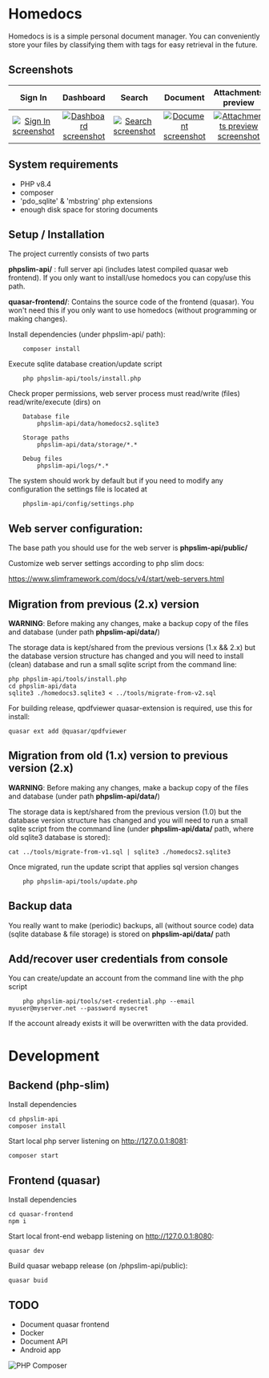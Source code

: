 # Homedocs

Homedocs is is a simple personal document manager. You can conveniently store your files by classifying them with tags for easy retrieval in the future.

## Screenshots

|                                                                                                                         Sign In                                                                                                                          |                                                                                                                         Dashboard                                                                                                                          |                                                                                                                         Search                                                                                                                          |                                                                                                                         Document                                                                                                                          |                                                                                                                         Attachments preview                                                                                                                          |
| :------------------------------------------------------------------------------------------------------------------------------------------------------------------------------------------------------------------------------------------------------: | :--------------------------------------------------------------------------------------------------------------------------------------------------------------------------------------------------------------------------------------------------------: | :-----------------------------------------------------------------------------------------------------------------------------------------------------------------------------------------------------------------------------------------------------: | :-------------------------------------------------------------------------------------------------------------------------------------------------------------------------------------------------------------------------------------------------------: | :------------------------------------------------------------------------------------------------------------------------------------------------------------------------------------------------------------------------------------------------------------------: |
| <a href="https://github.com/aportela/homedocs/assets/705838/cab38a76-8483-46b4-afb1-20ae2b495316" target="_blank"><img src="https://github.com/aportela/homedocs/assets/705838/cab38a76-8483-46b4-afb1-20ae2b495316" alt="Sign In screenshot"></img></a> | <a href="https://github.com/aportela/homedocs/assets/705838/bd6ada10-fac6-44dd-989d-f2f30f5e4405" target="_blank"><img src="https://github.com/aportela/homedocs/assets/705838/bd6ada10-fac6-44dd-989d-f2f30f5e4405" alt="Dashboard screenshot"></img></a> | <a href="https://github.com/aportela/homedocs/assets/705838/dc11dd33-6581-4a05-a989-d906a2a686ae" target="_blank"><img src="https://github.com/aportela/homedocs/assets/705838/dc11dd33-6581-4a05-a989-d906a2a686ae" alt="Search screenshot"></img></a> | <a href="https://github.com/aportela/homedocs/assets/705838/76439723-1be3-4c2a-8108-af3051953f44" target="_blank"><img src="https://github.com/aportela/homedocs/assets/705838/76439723-1be3-4c2a-8108-af3051953f44" alt="Document screenshot"></img></a> | <a href="https://github.com/aportela/homedocs/assets/705838/3acc3cef-165b-425e-97cf-c2935f67036c" target="_blank"><img src="https://github.com/aportela/homedocs/assets/705838/3acc3cef-165b-425e-97cf-c2935f67036c" alt="Attachments preview screenshot"></img></a> |

## System requirements

- PHP v8.4
- composer
- 'pdo_sqlite' & 'mbstring' php extensions
- enough disk space for storing documents

## Setup / Installation

The project currently consists of two parts

**phpslim-api/** : full server api (includes latest compiled quasar web frontend). If you only want to install/use homedocs you can copy/use this path.

**quasar-frontend/**: Contains the source code of the frontend (quasar). You won't need this if you only want to use homedocs (without programming or making changes).

Install dependencies (under phpslim-api/ path):

```Shell
    composer install
```

Execute sqlite database creation/update script

```Shell
    php phpslim-api/tools/install.php
```

Check proper permissions, web server process must read/write (files) read/write/execute (dirs) on

```Shell
    Database file
        phpslim-api/data/homedocs2.sqlite3

    Storage paths
        phpslim-api/data/storage/*.*

    Debug files
        phpslim-api/logs/*.*
```

The system should work by default but if you need to modify any configuration the settings file is located at

```Shell
    phpslim-api/config/settings.php
```

## Web server configuration:

The base path you should use for the web server is **phpslim-api/public/**

Customize web server settings according to php slim docs:

https://www.slimframework.com/docs/v4/start/web-servers.html

## Migration from previous (2.x) version

**WARNING**: Before making any changes, make a backup copy of the files and database (under path **phpslim-api/data/**)

The storage data is kept/shared from the previous versions (1.x && 2.x) but the database version structure has changed and you will need to install (clean) database and run a small sqlite script from the command line:

```Shell
php phpslim-api/tools/install.php
cd phpslim-api/data
sqlite3 ./homedocs3.sqlite3 < ../tools/migrate-from-v2.sql
```

For building release, qpdfviewer quasar-extension is required, use this for install:

```Shell
quasar ext add @quasar/qpdfviewer
```

## Migration from old (1.x) version to previous version (2.x)

**WARNING**: Before making any changes, make a backup copy of the files and database (under path **phpslim-api/data/**)

The storage data is kept/shared from the previous version (1.0) but the database version structure has changed and you will need to run a small sqlite script from the command line (under **phpslim-api/data/** path, where old sqlite3 database is stored):

```Shell
cat ../tools/migrate-from-v1.sql | sqlite3 ./homedocs2.sqlite3

```

Once migrated, run the update script that applies sql version changes

```Shell
    php phpslim-api/tools/update.php
```

## Backup data

You really want to make (periodic) backups, all (without source code) data (sqlite database & file storage) is stored on **phpslim-api/data/** path

## Add/recover user credentials from console

You can create/update an account from the command line with the php script

```
    php phpslim-api/tools/set-credential.php --email myuser@myserver.net --password mysecret
```

If the account already exists it will be overwritten with the data provided.

# Development

## Backend (php-slim)

Install dependencies

```Shell
cd phpslim-api
composer install
```

Start local php server listening on http://127.0.0.1:8081:

```Shell
composer start
```

## Frontend (quasar)

Install dependencies

```Shell
cd quasar-frontend
npm i
```

Start local front-end webapp listening on http://127.0.0.1:8080:

```Shell
quasar dev
```

Build quasar webapp release (on /phpslim-api/public):

```Shell
quasar buid
```

## TODO

- Document quasar frontend
- Docker
- Document API
- Android app

![PHP Composer](https://github.com/aportela/homedocs/actions/workflows/php.yml/badge.svg)
